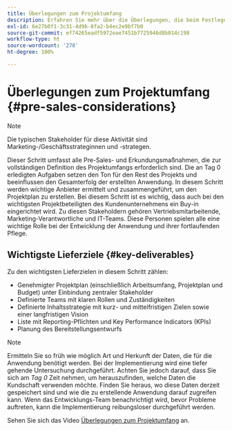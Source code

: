 ```yaml
---
title: Überlegungen zum Projektumfang
description: Erfahren Sie mehr über die Überlegungen, die beim Festlegen des Umfangs eines AEM Screens-Projekts nützlich sind.
exl-id: 6e27b0f1-3c31-4d9b-8fa2-b4ec2e9bf7b0
source-git-commit: ef74265eadf5972eae7451b7725946d8b014c198
workflow-type: ht
source-wordcount: '278'
ht-degree: 100%

---
```


# Überlegungen zum Projektumfang {#pre-sales-considerations}

>[!NOTE]
>Die typischen Stakeholder für diese Aktivität sind Marketing-/Geschäftsstrateginnen und -strategen.

Dieser Schritt umfasst alle Pre-Sales- und Erkundungsmaßnahmen, die zur vollständigen Definition des Projektumfangs erforderlich sind. Die an Tag 0 erledigten Aufgaben setzen den Ton für den Rest des Projekts und beeinflussen den Gesamterfolg der erstellten Anwendung.
In diesem Schritt werden wichtige Anbieter ermittelt und zusammengeführt, um den Projektplan zu erstellen. Bei diesem Schritt ist es wichtig, dass auch bei den wichtigsten Projektbeteiligten des Kundenunternehmens ein Buy-in eingerichtet wird. Zu diesen Stakeholdern gehören Vertriebsmitarbeitende, Marketing-Verantwortliche und IT-Teams. Diese Personen spielen alle eine wichtige Rolle bei der Entwicklung der Anwendung und ihrer fortlaufenden Pflege.

## Wichtigste Lieferziele {#key-deliverables}

Zu den wichtigsten Lieferzielen in diesem Schritt zählen:

* Genehmigter Projektplan (einschließlich Arbeitsumfang, Projektplan und Budget) unter Einbindung zentraler Stakeholder
* Definierte Teams mit klaren Rollen und Zuständigkeiten
* Definierte Inhaltsstrategie mit kurz- und mittelfristigen Zielen sowie einer langfristigen Vision
* Liste mit Reporting-Pflichten und Key Performance Indicators (KPIs)
* Planung des Bereitstellungsentwurfs

>[!NOTE]
>
>Ermitteln Sie so früh wie möglich Art und Herkunft der Daten, die für die Anwendung benötigt werden. Bei der Implementierung wird eine tiefer gehende Untersuchung durchgeführt. Achten Sie jedoch darauf, dass Sie sich am *Tag 0* Zeit nehmen, um herauszufinden, welche Daten die Kundschaft verwenden möchte. Finden Sie heraus, wo diese Daten derzeit gespeichert sind und wie die zu erstellende Anwendung darauf zugreifen kann. Wenn das Entwicklungs-Team benachrichtigt wird, bevor Probleme auftreten, kann die Implementierung reibungsloser durchgeführt werden.

Sehen Sie sich das Video [Überlegungen zum Projektumfang](https://experienceleague.adobe.com/de/docs/experience-manager-screens/user-guide/digital-signage-network/project-considerations) an.
